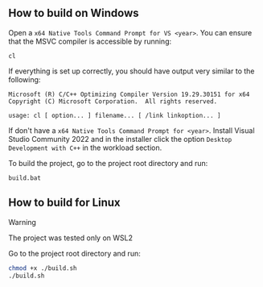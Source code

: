 ## How to build on Windows

Open a `x64 Native Tools Command Prompt for VS <year>`.  You can ensure that the MSVC compiler is accessible by running:
```batch
cl
```
If everything is set up correctly, you should have output very similar to the following:
```batch
Microsoft (R) C/C++ Optimizing Compiler Version 19.29.30151 for x64
Copyright (C) Microsoft Corporation.  All rights reserved.

usage: cl [ option... ] filename... [ /link linkoption... ]
```
If don't have a `x64 Native Tools Command Prompt for <year>`. Install Visual Studio Community 2022 and in the installer click the option `Desktop Development with C++` in the workload section.

To build the project, go to the project root directory and run:
```batch
build.bat
```

## How to build for Linux

>[!WARNING]
>The project was tested only on WSL2

Go to the project root directory and run:
```sh
chmod +x ./build.sh
./build.sh
```
